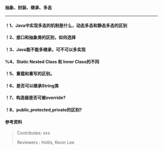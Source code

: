 #### 抽象、封装、继承、多态

---

#### ！1、Java中实现多态的机制是什么，动态多态和静态多态的区别


#### ！2、接口和抽象类的区别，如何选择


#### ！3、Java能不能多继承，可不可以多实现


#### %4、Static Nested Class 和 Inner Class的不同


#### ！5、重载和重写的区别。


#### ！6、是否可以继承String类


#### ！7、构造器是否可被override?


#### ！8、public,protected,private的区别?


#### 参考资料


>Contributes: xxx
>
>Reviewers : Hollis, Kevin Lee
